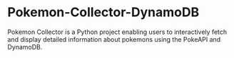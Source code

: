 # Pokemon-Collector-DynamoDB
Pokemon Collector is a Python project enabling users to interactively fetch and display detailed information about pokemons using the PokeAPI and DynamoDB.
